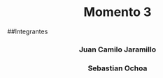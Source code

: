 <h1 align="center">Momento 3</h1>
##Integrantes
<h3 align="center">Juan Camilo Jaramillo</h3>
<h3 align="center">Sebastian Ochoa</h3>
